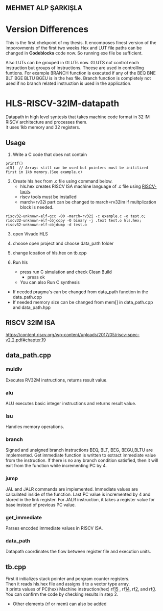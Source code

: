 ## MEHMET ALP ŞARKIŞLA

# Version Differences
This is the first chekpoint of my thesis. It encomposes finest version of the imporovments of the first two weeks.Hex and LUT file paths can be changed in **Codeblocks** code now. So running exe file be sufficient. 

Also LUTs can be grouped in GLUTs now. GLUTS not control each instruction but groups of instructions. Theese are used in controlling funtions. For example BRANCH function is executed if any of the BEQ BNE BLT BGE BLTU BGEU is in the hex file. Branch function is completely not used if no branch related instruction is used in the application.

# HLS-RISCV-32IM-datapath
Datapath in high level syntesis that takes machine code format in 32 IM RISCV architecture and processes them.   
It uses 1kb memory and 32 registers.   
## Usage   
1. Write a C code that does not contain       
```
printf()
a[5]  // Arrays still can be used but pointers must be initilized first in 1kb memory.(See example.c)   
```
2. Create hls.hex from .c file using command below.   
   - hls.hex creates RISCV ISA machine language of .c file using [RISCV-tools](https://github.com/riscv/riscv-tools/tree/cf052a0e005d537bba45312146449b7451609dbd).  
   - riscv tools must be installed
   - march=rv32i part can be changed to march=rv32im if multplication block is needed.
```
riscv32-unknown-elf-gcc -O0 -march=rv32i -c example.c -o test.o;
riscv32-unknown-elf-objcopy -O binary -j .text test.o hls.hex;
riscv32-unknown-elf-objdump -d test.o
```
3. open Vivado HLS  
4. choose open project and choose data_path folder  
5. change lcoation of hls.hex on tb.cpp  

5. Run hls   
   - press run C simulation  and check Clean Build  
     - press ok   
   - You can also Run C synthesis   

* If needed pragma's  can be changed from data_path function in the data_path.cpp 
* If needed memory size can be changed from mem[<size>] in data_path.cpp and data_path.hpp 

## RISCV 32IM ISA  

https://content.riscv.org/wp-content/uploads/2017/05/riscv-spec-v2.2.pdf#chapter.19


## data_path.cpp

### muldiv
Executes RV32M instructions, returns result value.

### alu
ALU executes basic integer instructions and returns result value.

### lsu
Handles memory operations.

### branch
Signed and unsigned branch instructions BEQ, BLT, BEG, BEGU,BLTU are implemented. Get immediate function is written to extract immediate value from the instruction.
If there is no any branch condition satisfied, then it will exit from the function while incrementing PC by 4. 

### jump
JAL and JALR commands are implemented. Immediate values are calculated inside of the function. Last PC value is incremented by 4 and stored in the link register. For JALR instruction, it takes a register value for base instead of previous PC value.

### get_immediate 
Parses encoded immediate values in RISCV ISA.

### data_path
Datapath coordinates the flow between register file and execution units.

## tb.cpp
First it initializes stack pointer and porgram counter registers.   
Then it reads hls.hex file and assigns it to a vector type array.   
It prints values of PC(hex) Machine instruction(hex) rf[15](dec) , rf[14](dec), rf[2](dec), and rf[0](dec).  
You can confirm the code by checking results in step 2.  
* Other elements (rf or mem) can also be added

